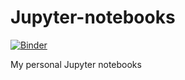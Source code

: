 # Jupyter-notebooks
[![Binder](https://mybinder.org/badge_logo.svg)](https://mybinder.org/v2/gh/Mr-Pine/Jupyter-notebooks/HEAD)

My personal Jupyter notebooks
